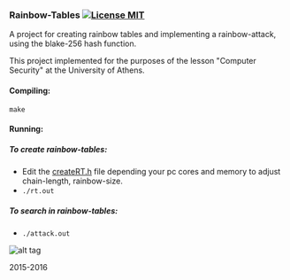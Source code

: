 ### Rainbow-Tables [![License MIT][badge-license]](LICENSE)

A project for creating rainbow tables and implementing a rainbow-attack, using the blake-256 hash function. 

This project implemented for the purposes of the lesson "Computer Security" at the University of Athens.

#### Compiling:
`make`

#### Running:
##### To create rainbow-tables:
- Edit the [createRT.h](https://github.com/jimouris/rainbow-table/blob/master/createRT.h) file depending your pc cores and memory to adjust chain-length, rainbow-size.
- `./rt.out`
    
##### To search in rainbow-tables:
- `./attack.out`

![alt tag](https://github.com/jimouris/rainbow-table/blob/master/Screenshot%20from%202016-05-17%2001-00-38.png)


2015-2016


[badge-license]: https://img.shields.io/badge/license-MIT-green.svg?style=flat-square
